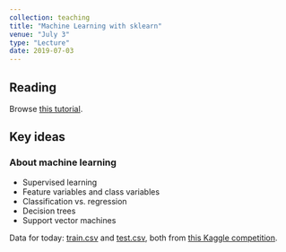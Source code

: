 ```yaml
---
collection: teaching
title: "Machine Learning with sklearn"
venue: "July 3"
type: "Lecture"
date: 2019-07-03
---
```


## Reading
Browse [this tutorial](https://scikit-learn.org/stable/tutorial/basic/tutorial.html).

## Key ideas

### About machine learning
* Supervised learning
* Feature variables and class variables
* Classification vs. regression
* Decision trees
* Support vector machines

Data for today: [train.csv](https://lgw2.github.io/teaching/csci127-summer-2019/lectures/train.csv/) and
[test.csv](https://lgw2.github.io/teaching/csci127-summer-2019/lectures/test.csv/), both from [this Kaggle competition](https://www.kaggle.com/c/house-prices-advanced-regression-techniques/).
